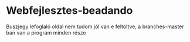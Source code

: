 # Webfejlesztes-beadando
Buszjegy lefoglaló oldal
nem tudom jól van e feltöltve, a branches-master ban van a program minden része
